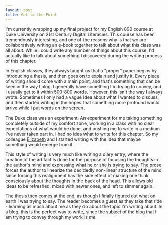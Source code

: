 ```yaml
---
layout: post
title: Get to the Point
---
```


I'm currently wrapping up my final project for my English 890 course at Duke
University on 21st Century Digital Literacies. This course has been tremendously
interesting, and one of the reasons why is that we are collaboratively writing
an e-book together to talk about what this class was all about. While I could
write any number of things about this course, I'd actually like to talk about
something I discovered during the writing process of this chapter.

In English classes, they always taught us that a "proper" paper begins by
introducing a thesis, and then goes on to explain and justify it. Every piece
of writing should come with a main point, and that's something that can be
seen in the way I blog. I generally have something I'm trying to convey, and
I usually get to it within 500-800 words. However, this isn't the way I always
wrote. Sometimes I only had a vague idea about what I wanted to discuss, and
then started writing in the hopes that something more profound would arrive
while I put words on the screen.

The Duke class was an experiment. An experiment for me taking something
completely outside of my comfort zone, working in a class with no clear
expectations of what would be done, and pushing me to write in a medium
I've never taken part in. I had no idea what to write for this chapter. So
my colleague [Elizabeth](http://twitter.com/eapitts) and I started writing
with the idea that maybe something would emerge from it.

This style of writing is very much like writing a diary entry, where the creation
of the artifact is done for the purpose of focusing the thoughts in the author's
mind and expressing what he or she is trying to say. The prose forces the author
to linearize the decidedly non-linear structure of the mind, since forcing this
realignment has the side effect of making one think consciously about the thoughts
in the back of the head. This allows old ideas to be refreshed, mixed with newer
ones, and left to simmer again.

The thesis then comes at the end, as though I finally figured out what on earth
I was trying to say. The reader becomes a guest as they take that ride - learning
as much about me as they do about the topic I'm writing about. In a blog, this is
the perfect way to write, since the subject of the blog that I am trying to convey
through my work is *me*.

